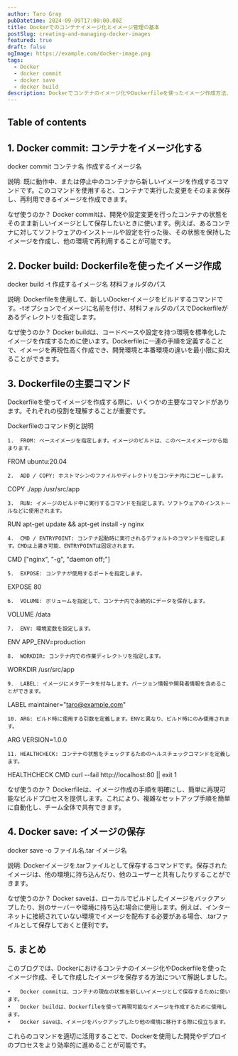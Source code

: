 ```yaml
---
author: Taro Gray
pubDatetime: 2024-09-09T17:00:00.00Z
title: Dockerでのコンテナイメージ化とイメージ管理の基本
postSlug: creating-and-managing-docker-images
featured: true
draft: false
ogImage: https://example.com/docker-image.png
tags:
  - Docker
  - docker commit
  - docker save
  - docker build
description: Dockerでコンテナのイメージ化やDockerfileを使ったイメージ作成方法、そしてイメージの保存について詳しく解説します。各コマンドの使い方と、どのような場面で使用するべきかを理解しましょう。
---
```


## Table of contents

## 1. Docker commit: コンテナをイメージ化する

docker commit コンテナ名 作成するイメージ名

説明: 既に動作中、または停止中のコンテナから新しいイメージを作成するコマンドです。このコマンドを使用すると、コンテナで実行した変更をそのまま保存し、再利用できるイメージを作成できます。

なぜ使うのか？
Docker commitは、開発や設定変更を行ったコンテナの状態をそのまま新しいイメージとして保存したいときに使います。例えば、あるコンテナに対してソフトウェアのインストールや設定を行った後、その状態を保持したイメージを作成し、他の環境で再利用することが可能です。

## 2. Docker build: Dockerfileを使ったイメージ作成

docker build -t 作成するイメージ名 材料フォルダのパス

説明: Dockerfileを使用して、新しいDockerイメージをビルドするコマンドです。-tオプションでイメージに名前を付け、材料フォルダのパスでDockerfileがあるディレクトリを指定します。

なぜ使うのか？
Docker buildは、コードベースや設定を持つ環境を標準化したイメージを作成するために使います。Dockerfileに一連の手順を定義することで、イメージを再現性高く作成でき、開発環境と本番環境の違いを最小限に抑えることができます。

## 3. Dockerfileの主要コマンド

Dockerfileを使ってイメージを作成する際に、いくつかの主要なコマンドがあります。それぞれの役割を理解することが重要です。

Dockerfileのコマンド例と説明

    1.	FROM: ベースイメージを指定します。イメージのビルドは、このベースイメージから始まります。

FROM ubuntu:20.04

    2.	ADD / COPY: ホストマシンのファイルやディレクトリをコンテナ内にコピーします。

COPY ./app /usr/src/app

    3.	RUN: イメージのビルド中に実行するコマンドを指定します。ソフトウェアのインストールなどに使用されます。

RUN apt-get update && apt-get install -y nginx

    4.	CMD / ENTRYPOINT: コンテナ起動時に実行されるデフォルトのコマンドを指定します。CMDは上書き可能、ENTRYPOINTは固定されます。

CMD ["nginx", "-g", "daemon off;"]

    5.	EXPOSE: コンテナが使用するポートを指定します。

EXPOSE 80

    6.	VOLUME: ボリュームを指定して、コンテナ内で永続的にデータを保存します。

VOLUME /data

    7.	ENV: 環境変数を設定します。

ENV APP_ENV=production

    8.	WORKDIR: コンテナ内での作業ディレクトリを指定します。

WORKDIR /usr/src/app

    9.	LABEL: イメージにメタデータを付与します。バージョン情報や開発者情報を含めることができます。

LABEL maintainer="taro@example.com"

    10.	ARG: ビルド時に使用する引数を定義します。ENVと異なり、ビルド時にのみ使用されます。

ARG VERSION=1.0.0

    11.	HEALTHCHECK: コンテナの状態をチェックするためのヘルスチェックコマンドを定義します。

HEALTHCHECK CMD curl --fail http://localhost:80 || exit 1

なぜ使うのか？
Dockerfileは、イメージ作成の手順を明確にし、簡単に再現可能なビルドプロセスを提供します。これにより、複雑なセットアップ手順を簡単に自動化し、チーム全体で共有できます。

## 4. Docker save: イメージの保存

docker save -o ファイル名.tar イメージ名

説明: Dockerイメージを.tarファイルとして保存するコマンドです。保存されたイメージは、他の環境に持ち込んだり、他のユーザーと共有したりすることができます。

なぜ使うのか？
Docker saveは、ローカルでビルドしたイメージをバックアップしたり、別のサーバーや環境に持ち込む場合に使用します。例えば、インターネットに接続されていない環境でイメージを配布する必要がある場合、.tarファイルとして保存しておくと便利です。

## 5. まとめ

このブログでは、Dockerにおけるコンテナのイメージ化やDockerfileを使ったイメージ作成、そして作成したイメージを保存する方法について解説しました。

    •	Docker commitは、コンテナの現在の状態を新しいイメージとして保存するために使います。
    •	Docker buildは、Dockerfileを使って再現可能なイメージを作成するために使用します。
    •	Docker saveは、イメージをバックアップしたり他の環境に移行する際に役立ちます。

これらのコマンドを適切に活用することで、Dockerを使用した開発やデプロイのプロセスをより効率的に進めることが可能です。
